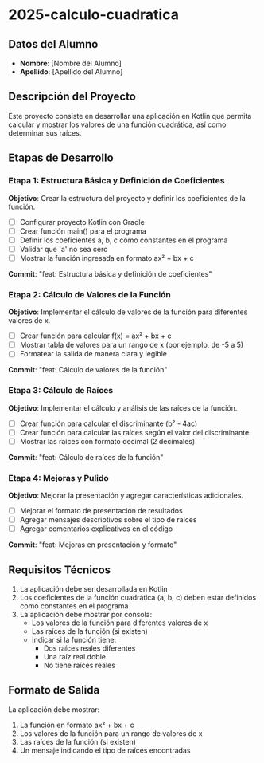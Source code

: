 # 2025-calculo-cuadratica

## Datos del Alumno
- **Nombre**: [Nombre del Alumno]
- **Apellido**: [Apellido del Alumno]

## Descripción del Proyecto
Este proyecto consiste en desarrollar una aplicación en Kotlin que permita calcular y mostrar los valores de una función cuadrática, así como determinar sus raíces.

## Etapas de Desarrollo

### Etapa 1: Estructura Básica y Definición de Coeficientes
**Objetivo**: Crear la estructura del proyecto y definir los coeficientes de la función.
- [ ] Configurar proyecto Kotlin con Gradle
- [ ] Crear función main() para el programa
- [ ] Definir los coeficientes a, b, c como constantes en el programa
- [ ] Validar que 'a' no sea cero
- [ ] Mostrar la función ingresada en formato ax² + bx + c

**Commit**: "feat: Estructura básica y definición de coeficientes"

### Etapa 2: Cálculo de Valores de la Función
**Objetivo**: Implementar el cálculo de valores de la función para diferentes valores de x.
- [ ] Crear función para calcular f(x) = ax² + bx + c
- [ ] Mostrar tabla de valores para un rango de x (por ejemplo, de -5 a 5)
- [ ] Formatear la salida de manera clara y legible

**Commit**: "feat: Cálculo de valores de la función"

### Etapa 3: Cálculo de Raíces
**Objetivo**: Implementar el cálculo y análisis de las raíces de la función.
- [ ] Crear función para calcular el discriminante (b² - 4ac)
- [ ] Crear función para calcular las raíces según el valor del discriminante
- [ ] Mostrar las raíces con formato decimal (2 decimales)

**Commit**: "feat: Cálculo de raíces de la función"

### Etapa 4: Mejoras y Pulido
**Objetivo**: Mejorar la presentación y agregar características adicionales.
- [ ] Mejorar el formato de presentación de resultados
- [ ] Agregar mensajes descriptivos sobre el tipo de raíces
- [ ] Agregar comentarios explicativos en el código

**Commit**: "feat: Mejoras en presentación y formato"

## Requisitos Técnicos
1. La aplicación debe ser desarrollada en Kotlin
2. Los coeficientes de la función cuadrática (a, b, c) deben estar definidos como constantes en el programa
3. La aplicación debe mostrar por consola:
   - Los valores de la función para diferentes valores de x
   - Las raíces de la función (si existen)
   - Indicar si la función tiene:
     * Dos raíces reales diferentes
     * Una raíz real doble
     * No tiene raíces reales

## Formato de Salida
La aplicación debe mostrar:
1. La función en formato ax² + bx + c
2. Los valores de la función para un rango de valores de x
3. Las raíces de la función (si existen)
4. Un mensaje indicando el tipo de raíces encontradas